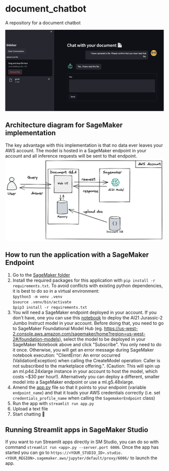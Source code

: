 # document_chatbot
A repository for a document chatbot

![alt text](assets/chat.png)


## Architecture diagram for SageMaker implementation
The key advantage with this implementation is that no data ever leaves your AWS account. The model is hosted in a SageMaker endpoint in your account and all inference requests will be sent to that endpoint.
![alt text](assets/arch.png)


## How to run the application with a SageMaker Endpoint
1. Go to the [SageMaker folder](src/sagemaker)
2. Install the required packages for this application with `pip install -r requirements.txt`. To avoid conflicts with existing python dependencies, it is best to do so in a virtual environment:   
  `$python3 -m venv .venv`    
  `$source .venv/bin/activate`  
  `$pip3 install -r requirements.txt`  
3. You will need a SageMaker endpoint deployed in your account. If you don't have, one you can use this [notebook](src/sagemaker/deploy_ai21_model.ipynb) to deploy the AI21 Jurassic-2 Jumbo Instruct model in your account. Before doing that, you need to go to SageMaker Foundational Model Hub (eg. https://us-west-2.console.aws.amazon.com/sagemaker/home?region=us-west-2#/foundation-models), select the model to be deployed in your SageMaker Notebook above and click "Subscribe". You only need to do it once. Otherwise, you will get an error message during SageMaker notebook execution: "ClientError: An error occurred (ValidationException) when calling the CreateModel operation: Caller is not subscribed to the marketplace offering.". (Caution: This will spin up an ml.p4d.24xlarge instance in your account to host the model, which costs ~$30 per hour!). Alternatively you can deploy a different, smaller model into a SageMaker endpoint or use a ml.g5.48xlarge.
4. Amend the [app.py](src/sagemaker/app_sm_huggingface.py) file so that it points to your endpoint (variable `endpoint_name`) and that it loads your AWS credentials correctly (i.e. set `credentials_profile_name` when calling the `SagemakerEndpoint` class)
5. Run the app with `streamlit run app.py`
6. Upload a text file
7. Start chatting 🤗


## Running Streamlit apps in SageMaker Studio
If you want to run Streamlit apps directly in SM Studio, you can do so with command `streamlit run <app>.py --server.port 6006`. Once the app has started you can go to `https://<YOUR_STUDIO_ID>.studio.<YOUR_REGION>.sagemaker.aws/jupyter/default/proxy/6006/` to launch the app.
